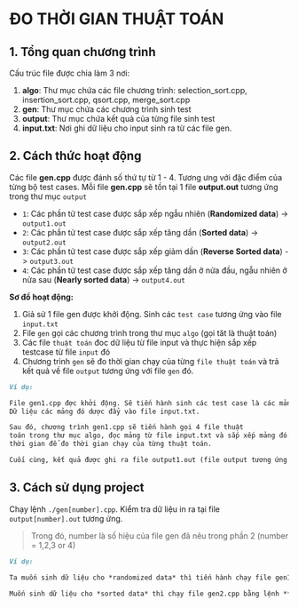 # ĐO THỜI GIAN THUẬT TOÁN 
## 1. Tổng quan chương trình 
Cấu trúc file được chia làm 3 nơi: 
1. **algo**: Thư mục chứa các file chương trình: selection_sort.cpp, insertion_sort.cpp, qsort.cpp, merge_sort.cpp 
2. **gen**: Thư mục chứa các chương trình sinh test 
3. **output**: Thư mục chứa kết quả của từng file sinh test 
4. **input.txt**: Nơi ghi dữ liệu cho input sinh ra từ các file gen. 

## 2. Cách thức hoạt động 
Các file **gen.cpp** được đánh số thứ tự từ 1 - 4. Tương ưng với đặc điểm của từng bộ test cases. Mỗi file **gen.cpp** sẽ tồn tại 1 file **output.out** tương ứng trong thư mục `output` 

-  `1`: Các phần tử test case được sắp xếp ngẫu nhiên (**Randomized data**) -> `output1.out`
-  `2`: Các phần tử test case được sắp xếp tăng dần (**Sorted data**) -> `output2.out`
-  `3`: Các phần tử test case được sắp xếp giảm dần (**Reverse Sorted data**) -> `output3.out`
-  `4`: Các phần tử test case được sắp xếp tăng dần ở nửa đầu, ngẫu nhiên ở nửa sau (**Nearly sorted data**) -> `output4.out`

**Sơ đồ hoạt động:**

1. Giả sử 1 file gen được khởi động. Sinh các `test case` tương ứng vào file `input.txt` 
2. File `gen` gọi các chương trình trong thư mục `algo` (gọi tăt là thuật toán)  
3. Các file `thuật toán` đoc dữ liệu từ file input và thực hiện sắp xếp testcase từ file `input` đó 
4. Chương trình `gen` sẽ đo thời gian chạy của từng `file thuật toán` và trả kết quả về file `output` tương ứng với file 
`gen` đó. 


```md
Ví dụ: 

File gen1.cpp đợc khởi động. Sẽ tiến hành sinh các test case là các mảng có thứ tự các phần tử ngẫu nhiên. 
Dữ liệu các mảng đó dược đẩy vào file input.txt. 

Sau đó, chương trình gen1.cpp sẽ tiến hành gọi 4 file thuật 
toán trong thư mục algo, đọc mảng từ file input.txt và sắp xếp mảng đó. Đồng thời, gen1.cpp cũng sẽ gọi hàm đo 
thời gian để đo thời gian chạy của từng thuật toán. 

Cuối cùng, kết quả được ghi ra file output1.out (file output tương ứng với gen1.cpp)
```

## 3. Cách sử dụng project 
Chạy lệnh `./gen[number].cpp`. Kiểm tra dữ liệu in ra tại file `output[number].out` tương ứng. 

>Trong đó, number là số hiệu của file gen đã nêu trong phần 2 (number = 1,2,3 or 4)

```md
Ví dụ: 

Ta muốn sinh dữ liệu cho *randomized data* thì tiến hành chạy file gen1.cpp bằng lênh **./gen1.cpp** 

Muốn sinh dữ liệu cho *sorted data* thì chạy file gen2.cpp bằng lệnh **./gen2.cpp**
```